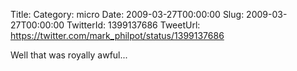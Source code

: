 Title: 
Category: micro
Date: 2009-03-27T00:00:00
Slug: 2009-03-27T00:00:00
TwitterId: 1399137686
TweetUrl: https://twitter.com/mark_philpot/status/1399137686

Well that was royally awful...